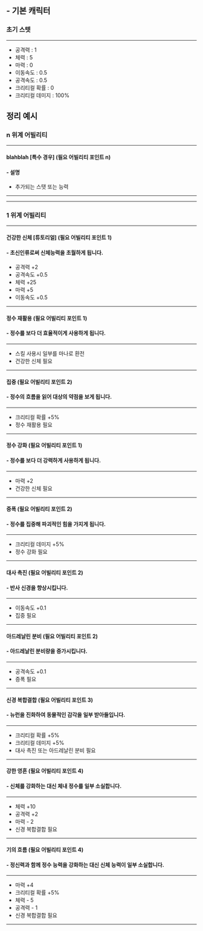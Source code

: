 ## - 기본 캐릭터
### 초기 스텟
--------------------
- 공격력 : 1
- 체력 : 5
- 마력 : 0
- 이동속도 : 0.5
- 공격속도 : 0.5
- 크리티컬 확률 : 0
- 크리티컬 데미지 : 100%


정리 예시
-----------------
### n 위계 어빌리티
-----------------
#### blahblah [특수 경우] (필요 어빌리티 포인트 n)
####  - 설명
- 추가되는 스탯 또는 능력
-----------------

-----------------
### 1 위계 어빌리티
-----------------
#### 건강한 신체 [튜토리얼] (필요 어빌리티 포인트 1)
####  - 초신인류로써 신체능력을 초월하게 됩니다.
- 공격력 +2
- 공격속도 +0.5
- 체력 +25
- 마력 +5
- 이동속도 +0.5
-----------------
#### 정수 재활용 (필요 어빌리티 포인트 1)
####  - 정수를 보다 더 효율적이게 사용하게 됩니다.
-----------------
- 스킬 사용시 일부를 마나로 환전
- 건강한 신체 필요
-----------------
#### 집중 (필요 어빌리티 포인트 2)
####  - 정수의 흐름을 읽어 대상의 약점을 보게 됩니다.
-----------------
- 크리티컬 확률 +5%
- 정수 재활용 필요
-----------------
#### 정수 강화 (필요 어빌리티 포인트 1)
####  - 정수를 보다 더 강력하게 사용하게 됩니다.
-----------------
- 마력 +2
- 건강한 신체 필요
-----------------
#### 증폭 (필요 어빌리티 포인트 2)
####  - 정수를 집중해 파괴적인 힘을 가지게 됩니다.
-----------------
- 크리티컬 데미지 +5%
- 정수 강화 필요
-----------------
#### 대사 촉진 (필요 어빌리티 포인트 2)
####  - 반사 신경을 향상시킵니다.
-----------------
- 이동속도 +0.1
- 집중 필요
-----------------
#### 아드레날린 분비 (필요 어빌리티 포인트 2)
####  - 아드레날린 분비량을 증가시킵니다.
-----------------
- 공격속도 +0.1
- 증폭 필요
-----------------
#### 신경 복합결합 (필요 어빌리티 포인트 3)
####  - 뉴런을 진화하여 동물적인 감각을 일부 받아들입니다.
-----------------
- 크리티컬 확률 +5%
- 크리티컬 데미지 +5%
- 대사 촉진 또는 아드레날린 분비 필요
-----------------
#### 강한 영혼 (필요 어빌리티 포인트 4)
#### - 신체를 강화하는 대신 체내 정수를 일부 소실합니다.
-----------------
- 체력 +10
- 공격력 +2
- 마력 - 2
- 신경 복합결합 필요
-----------------
#### 기의 흐름 (필요 어빌리티 포인트 4)
#### - 정신력과 함께 정수 능력을 강화하는 대신 신체 능력이 일부 소실합니다.
-----------------
- 마력 +4
- 크리티컬 확률 +5%
- 체력 - 5
- 공격력 - 1
- 신경 복합결합 필요
-----------------
